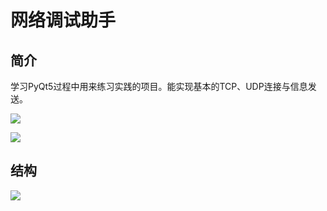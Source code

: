 # 网络调试助手

## 简介

学习PyQt5过程中用来练习实践的项目。能实现基本的TCP、UDP连接与信息发送。

![](https://oss.muzing.top/image/image-20210204171122296.png)

![](https://oss.muzing.top/image/image-20210204183144606.png)

## 结构

![](https://oss.muzing.top/image/image-20210204193805962.png)